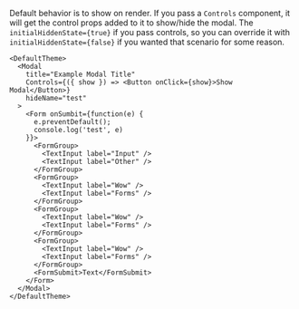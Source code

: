Default behavior is to show on render. If you pass a `Controls` component, it will get the control props added to it to show/hide the modal. The `initialHiddenState={true}` if you pass controls, so you can override it with `initialHiddenState={false}` if you wanted that scenario for some reason.
```
<DefaultTheme>
  <Modal
    title="Example Modal Title"
    Controls={({ show }) => <Button onClick={show}>Show Modal</Button>}
    hideName="test"
  >
    <Form onSumbit={function(e) {
      e.preventDefault();
      console.log('test', e)
    }}>
      <FormGroup>
        <TextInput label="Input" />
        <TextInput label="Other" />
      </FormGroup>
      <FormGroup>
        <TextInput label="Wow" />
        <TextInput label="Forms" />
      </FormGroup>
      <FormGroup>
        <TextInput label="Wow" />
        <TextInput label="Forms" />
      </FormGroup>
      <FormGroup>
        <TextInput label="Wow" />
        <TextInput label="Forms" />
      </FormGroup>
      <FormSubmit>Text</FormSubmit>
    </Form>
  </Modal>
</DefaultTheme>
```
